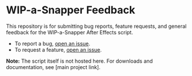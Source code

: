 # WIP-a-Snapper Feedback

This repository is for submitting bug reports, feature requests, and general feedback for the WIP-a-Snapper After Effects script.

- To report a bug, [open an issue](https://github.com/PabloF9/wip-a-snapper-feedback/issues/new?template=bug_report.md).
- To request a feature, [open an issue](https://github.com/PabloF9/wip-a-snapper-feedback/issues/new?template=feature_request.md).

**Note:** The script itself is not hosted here. For downloads and documentation, see [main project link].
